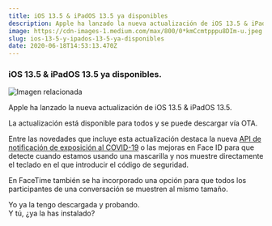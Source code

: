 ```yaml
---
title: iOS 13.5 & iPadOS 13.5 ya disponibles
description: Apple ha lanzado la nueva actualización de iOS 13.5 & iPadOS 13.5.
image: https://cdn-images-1.medium.com/max/800/0*kmCcmtpppu8DIm-u.jpeg
slug: ios-13-5-y-ipados-13-5-ya-disponibles
date: 2020-06-18T14:53:13.470Z
---
```


### iOS 13.5 & iPadOS 13.5 ya disponibles.

![Imagen relacionada](https://cdn-images-1.medium.com/max/800/0*kmCcmtpppu8DIm-u.jpeg)

Apple ha lanzado la nueva actualización de iOS 13.5 & iPadOS 13.5.

La actualización está disponible para todos y se puede descargar vía OTA.

Entre las novedades que incluye esta actualización destaca la nueva [API de notificación de exposición al COVID-19](https://www.apple.com/newsroom/2020/04/apple-and-google-partner-on-covid-19-contact-tracing-technology/) o las mejoras en Face ID para que detecte cuando estamos usando una mascarilla y nos muestre directamente el teclado en el que introducir el código de seguridad.

En FaceTime también se ha incorporado una opción para que todos los participantes de una conversación se muestren al mismo tamaño.

Yo ya la tengo descargada y probando.  
Y tú, ¿ya la has instalado?
